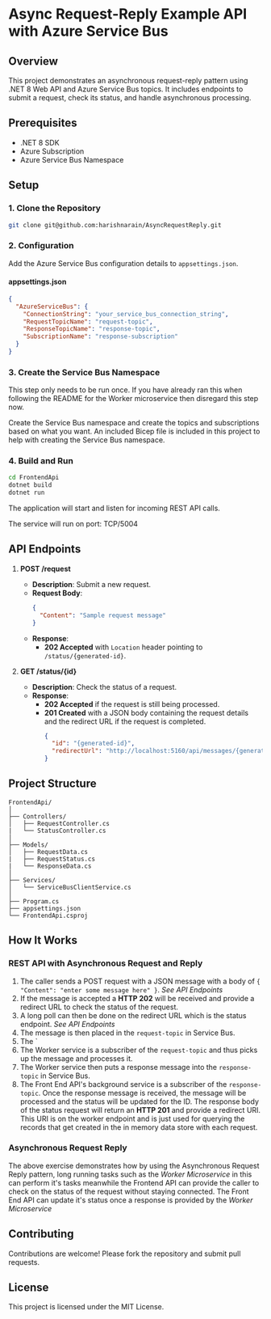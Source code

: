 
# Async Request-Reply Example API with Azure Service Bus

## Overview
This project demonstrates an asynchronous request-reply pattern using .NET 8 Web API and Azure Service Bus topics. It includes endpoints to submit a request, check its status, and handle asynchronous processing.

## Prerequisites
- .NET 8 SDK
- Azure Subscription
- Azure Service Bus Namespace

## Setup

### 1. Clone the Repository
```bash
git clone git@github.com:harishnarain/AsyncRequestReply.git
```

### 2. Configuration
Add the Azure Service Bus configuration details to `appsettings.json`.

#### appsettings.json
```json
{
  "AzureServiceBus": {
    "ConnectionString": "your_service_bus_connection_string",
    "RequestTopicName": "request-topic",
    "ResponseTopicName": "response-topic",
    "SubscriptionName": "response-subscription"
  }
}
```

### 3. Create the Service Bus Namespace
This step only needs to be run once. If you have already ran this when following the README for the Worker microservice then disregard this step now.

Create the Service Bus namespace and create the topics and subscriptions based on what you want. An included Bicep file is included in this project to help with creating the Service Bus namespace.

### 4. Build and Run
```bash
cd FrontendApi
dotnet build
dotnet run
```

The application will start and listen for incoming REST API calls.

The service will run on port: TCP/5004

## API Endpoints

1. **POST /request**
   - **Description**: Submit a new request.
   - **Request Body**:
     ```json
     {
       "Content": "Sample request message"
     }
     ```
   - **Response**:
     - **202 Accepted** with `Location` header pointing to `/status/{generated-id}`.

2. **GET /status/{id}**
   - **Description**: Check the status of a request.
   - **Response**:
     - **202 Accepted** if the request is still being processed.
     - **201 Created** with a JSON body containing the request details and the redirect URL if the request is completed.
       ```json
       {
         "id": "{generated-id}",
         "redirectUrl": "http://localhost:5160/api/messages/{generated-id}"
       }
       ```

## Project Structure

```
FrontendApi/
│
├── Controllers/
│   ├── RequestController.cs
|   └── StatusController.cs
│
├── Models/
│   ├── RequestData.cs
|   ├── RequestStatus.cs 
|   └── ResponseData.cs
│
├── Services/
│   └── ServiceBusClientService.cs
│
├── Program.cs
├── appsettings.json
└── FrontendApi.csproj
```

## How It Works

### REST API with Asynchronous Request and Reply

1. The caller sends a POST request with a JSON message with a body of `{ "Content": "enter some message here" }`. *See API Endpoints*
2. If the message is accepted a **HTTP 202** will be received and provide a redirect URL to check the status of the request.
3. A long poll can then be done on the redirect URL which is the status endpoint. *See API Endpoints*
4. The message is then placed in the `request-topic` in Service Bus.
5. The `
6. The Worker service is a subscriber of the `request-topic` and thus picks up the message and processes it.
7. The Worker service then puts a response message into the `response-topic` in Service Bus.
8. The Front End API's background service is a subscriber of the `response-topic`. Once the response message is received, the message will be processed and the status will be updated for the ID. The response body of the status request will return an **HTTP 201** and provide a redirect URI. This URI is on the worker endpoint and is just used for querying the records that get created in the in memory data store with each request.

### Asynchronous Request Reply

The above exercise demonstrates how by using the Asynchronous Request Reply pattern, long running tasks such as the *Worker Microservice* in this can perform it's tasks meanwhile the Frontend API can provide the caller to check on the status of the request without staying connected. The Front End API can update it's status once a response is provided by the *Worker Microservice*

## Contributing

Contributions are welcome! Please fork the repository and submit pull requests.

## License

This project is licensed under the MIT License.
